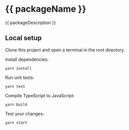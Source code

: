 # {{ packageName }}

{{ packageDescription }}

## Local setup

Clone this project and open a terminal in the root directory.

Install dependencies:

```
yarn install
```

Run unit tests:

```
yarn test
```

Compile TypeScript to JavaScript:

```
yarn build
```

Test your changes:

```
yarn start
```
